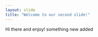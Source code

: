 ```yaml
---
layout: slide
title: "Welcome to our second slide!"
---
```

Hi there and enjoy!
something new added
